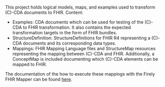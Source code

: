 This project holds logical models, maps, and examples used to transform (C)-CDA documents to FHIR.
Content:
- Examples: CDA documents which can be used for testing of the (C)-CDA to FHIR transformation. It also contains the expected transformation targets in the form of FHIR bundles.
- StructureDefinition: StructureDefinitions for FHIR R4 representing a (C)-CDA documents and its corresponding data types. 
- Mappings: FHIR Mapping Language files and StructureMap resources representing the mapping between (C)-CDA and FHIR. Additionally, a ConceptMap is included documenting which (C)-CDA elements can be mapped to FHIR.

The documentation of the how to execute these mappings with the Firely FHIR Mapper can be found [here](http://docs.simplifier.net/mappingengine/index.html).